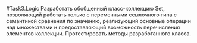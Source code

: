 ﻿#Task3.Logic
Разработать обобщенный класс-коллекцию Set, позволяющий работать только 
с переменными ссылочного типа с семантикой сравнения по значению, 
реализующий основные операции над множествами и предоставляющий 
возможность перечисления элементов коллекции. Протестировать методы 
разработанного класса.
